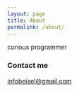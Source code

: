 ```yaml
---
layout: page
title: About
permalink: /about/
---
```


curious programmer

### Contact me

[infobeisel@gmail.com](mailto:infobeisel@gmail.com)
